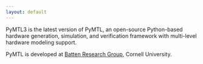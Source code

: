 ```yaml
---
layout: default
---
```


PyMTL3 is the latest version of PyMTL, an open-source Python-based hardware generation, simulation, and
verification framework with multi-level hardware modeling support.

PyMTL is developed at [Batten Research Group](https://github.com/cornell-brg), Cornell University.
